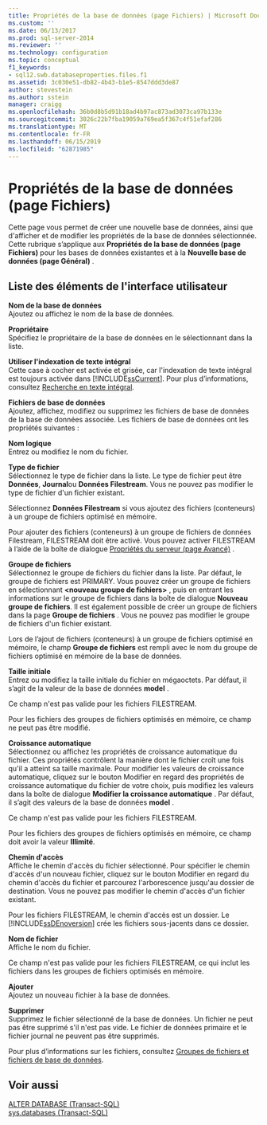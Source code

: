 ```yaml
---
title: Propriétés de la base de données (page Fichiers) | Microsoft Docs
ms.custom: ''
ms.date: 06/13/2017
ms.prod: sql-server-2014
ms.reviewer: ''
ms.technology: configuration
ms.topic: conceptual
f1_keywords:
- sql12.swb.databaseproperties.files.f1
ms.assetid: 3c030e51-db82-4b43-b1e5-8547ddd3de87
author: stevestein
ms.author: sstein
manager: craigg
ms.openlocfilehash: 36b0d8b5d91b18ad4b97ac873ad3073ca97b133e
ms.sourcegitcommit: 3026c22b7fba19059a769ea5f367c4f51efaf286
ms.translationtype: MT
ms.contentlocale: fr-FR
ms.lasthandoff: 06/15/2019
ms.locfileid: "62871985"
---
```

# <a name="database-properties-files-page"></a>Propriétés de la base de données (page Fichiers)
  Cette page vous permet de créer une nouvelle base de données, ainsi que d'afficher et de modifier les propriétés de la base de données sélectionnée. Cette rubrique s’applique aux **Propriétés de la base de données (page Fichiers)** pour les bases de données existantes et à la **Nouvelle base de données (page Général)** .  
  
## <a name="uielement-list"></a>Liste des éléments de l'interface utilisateur  
 **Nom de la base de données**  
 Ajoutez ou affichez le nom de la base de données.  
  
 **Propriétaire**  
 Spécifiez le propriétaire de la base de données en le sélectionnant dans la liste.  
  
 **Utiliser l'indexation de texte intégral**  
 Cette case à cocher est activée et grisée, car l'indexation de texte intégral est toujours activée dans [!INCLUDE[ssCurrent](../../includes/sscurrent-md.md)]. Pour plus d’informations, consultez [Recherche en texte intégral](../search/full-text-search.md).  
  
 **Fichiers de base de données**  
 Ajoutez, affichez, modifiez ou supprimez les fichiers de base de données de la base de données associée. Les fichiers de base de données ont les propriétés suivantes :  
  
 **Nom logique**  
 Entrez ou modifiez le nom du fichier.  
  
 **Type de fichier**  
 Sélectionnez le type de fichier dans la liste. Le type de fichier peut être **Données**, **Journal**ou **Données Filestream**. Vous ne pouvez pas modifier le type de fichier d'un fichier existant.  
  
 Sélectionnez **Données Filestream** si vous ajoutez des fichiers (conteneurs) à un groupe de fichiers optimisé en mémoire.  
  
 Pour ajouter des fichiers (conteneurs) à un groupe de fichiers de données Filestream, FILESTREAM doit être activé. Vous pouvez activer FILESTREAM à l’aide de la boîte de dialogue [Propriétés du serveur (page Avancé)](../../database-engine/configure-windows/server-properties-advanced-page.md) .  
  
 **Groupe de fichiers**  
 Sélectionnez le groupe de fichiers du fichier dans la liste. Par défaut, le groupe de fichiers est PRIMARY. Vous pouvez créer un groupe de fichiers en sélectionnant **\<nouveau groupe de fichiers>** , puis en entrant les informations sur le groupe de fichiers dans la boîte de dialogue **Nouveau groupe de fichiers**. Il est également possible de créer un groupe de fichiers dans la page **Groupe de fichiers** . Vous ne pouvez pas modifier le groupe de fichiers d'un fichier existant.  
  
 Lors de l’ajout de fichiers (conteneurs) à un groupe de fichiers optimisé en mémoire, le champ **Groupe de fichiers** est rempli avec le nom du groupe de fichiers optimisé en mémoire de la base de données.  
  
 **Taille initiale**  
 Entrez ou modifiez la taille initiale du fichier en mégaoctets. Par défaut, il s’agit de la valeur de la base de données **model** .  
  
 Ce champ n'est pas valide pour les fichiers FILESTREAM.  
  
 Pour les fichiers des groupes de fichiers optimisés en mémoire, ce champ ne peut pas être modifié.  
  
 **Croissance automatique**  
 Sélectionnez ou affichez les propriétés de croissance automatique du fichier. Ces propriétés contrôlent la manière dont le fichier croît une fois qu'il a atteint sa taille maximale. Pour modifier les valeurs de croissance automatique, cliquez sur le bouton Modifier en regard des propriétés de croissance automatique du fichier de votre choix, puis modifiez les valeurs dans la boîte de dialogue **Modifier la croissance automatique** . Par défaut, il s’agit des valeurs de la base de données **model** .  
  
 Ce champ n'est pas valide pour les fichiers FILESTREAM.  
  
 Pour les fichiers des groupes de fichiers optimisés en mémoire, ce champ doit avoir la valeur **Illimité**.  
  
 **Chemin d'accès**  
 Affiche le chemin d'accès du fichier sélectionné. Pour spécifier le chemin d'accès d'un nouveau fichier, cliquez sur le bouton Modifier en regard du chemin d'accès du fichier et parcourez l'arborescence jusqu'au dossier de destination. Vous ne pouvez pas modifier le chemin d'accès d'un fichier existant.  
  
 Pour les fichiers FILESTREAM, le chemin d'accès est un dossier. Le [!INCLUDE[ssDEnoversion](../../includes/ssdenoversion-md.md)] crée les fichiers sous-jacents dans ce dossier.  
  
 **Nom de fichier**  
 Affiche le nom du fichier.  
  
 Ce champ n'est pas valide pour les fichiers FILESTREAM, ce qui inclut les fichiers dans les groupes de fichiers optimisés en mémoire.  
  
 **Ajouter**  
 Ajoutez un nouveau fichier à la base de données.  
  
 **Supprimer**  
 Supprimez le fichier sélectionné de la base de données. Un fichier ne peut pas être supprimé s'il n'est pas vide. Le fichier de données primaire et le fichier journal ne peuvent pas être supprimés.  
  
 Pour plus d’informations sur les fichiers, consultez [Groupes de fichiers et fichiers de base de données](database-files-and-filegroups.md).  
  
## <a name="see-also"></a>Voir aussi  
 [ALTER DATABASE &#40;Transact-SQL&#41;](/sql/t-sql/statements/alter-database-transact-sql)   
 [sys.databases &#40;Transact-SQL&#41;](/sql/relational-databases/system-catalog-views/sys-databases-transact-sql)  
  
  
